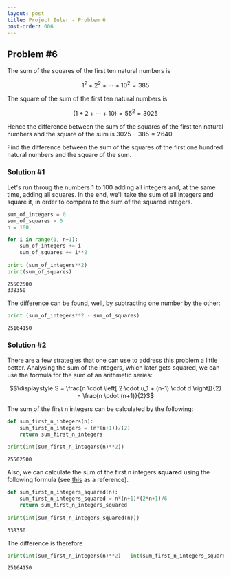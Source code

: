 ```yaml
---
layout: post
title: Project Euler - Problem 6
post-order: 006
---
```



## Problem #6

The sum of the squares of the first ten natural numbers is

$$1^2 + 2^2 + \cdots + 10^2 = 385$$

The square of the sum of the first ten natural numbers is

$$\left( 1 + 2 + \cdots + 10 \right) = 55^2 = 3025$$

Hence the difference between the sum of the squares of the first ten natural numbers and the square of the sum is $3025 - 385 = 2640$.

Find the difference between the sum of the squares of the first one hundred natural numbers and the square of the sum.

### Solution #1

Let's run throug the numbers 1 to 100 adding all integers and, at the same time, adding all squares. In the end, we'll take the sum of all integers and square it, in order to compera to the sum of the squared integers.


```python
sum_of_integers = 0
sum_of_squares = 0
n = 100

for i in range(1, n+1):
    sum_of_integers += i
    sum_of_squares += i**2
    
print (sum_of_integers**2)
print(sum_of_squares)
```

    25502500
    338350


The difference can be found, well, by subtracting one number by the other:


```python
print (sum_of_integers**2 - sum_of_squares)
```

    25164150


### Solution #2

There are a few strategies that one can use to address this problem a little better. Analysing the sum of the integers, which later gets squared, we can use the formula for the sum of an arithmetic series:

$$\displaystyle S = \frac{n \cdot \left[ 2 \cdot u_1 + (n-1)  \cdot d \right]}{2} = \frac{n \cdot (n+1)}{2}$$

The sum of the first n integers can be calculated by the following:


```python
def sum_first_n_integers(n):
    sum_first_n_integers = (n*(n+1))/(2)
    return sum_first_n_integers
    
print(int(sum_first_n_integers(n)**2))
```

    25502500


Also, we can calculate the sum of the first n integers **squared** using the following formula (see [this](https://brilliant.org/wiki/sum-of-n-n2-or-n3/#) as a reference).


```python
def sum_first_n_integers_squared(n):
    sum_first_n_integers_squared = n*(n+1)*(2*n+1)/6
    return sum_first_n_integers_squared
    
print(int(sum_first_n_integers_squared(n)))
```

    338350


The difference is therefore


```python
print(int(sum_first_n_integers(n)**2) - int(sum_first_n_integers_squared(n)))
```

    25164150
